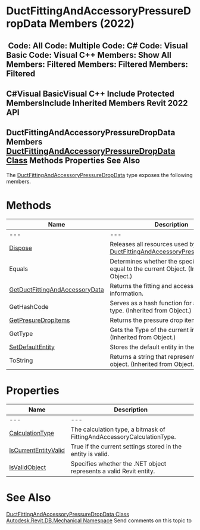 # DuctFittingAndAccessoryPressureDropData Members (2022)

﻿
 Code: All Code: Multiple Code: C# Code: Visual Basic Code: Visual C++  Members: Show All Members: Filtered Members: Filtered Members: Filtered   
---  
C#Visual BasicVisual C++
Include Protected MembersInclude Inherited Members
Revit 2022 API  
---  
DuctFittingAndAccessoryPressureDropData Members  
[DuctFittingAndAccessoryPressureDropData Class](5411567a-c556-61ec-a41b-182d2277d8a5.md "DuctFittingAndAccessoryPressureDropData Class") Methods Properties See Also  
---  
The [DuctFittingAndAccessoryPressureDropData](5411567a-c556-61ec-a41b-182d2277d8a5.md "DuctFittingAndAccessoryPressureDropData Class") type exposes the following members.
# Methods
| Name | Description |
| --- | --- |
| --- | --- | --- |
| [Dispose](06fc660b-92a4-6d92-0e08-53d3f106b55c.md "Dispose Method") | Releases all resources used by the [DuctFittingAndAccessoryPressureDropData](5411567a-c556-61ec-a41b-182d2277d8a5.md "DuctFittingAndAccessoryPressureDropData Class") |
| Equals | Determines whether the specified Object is equal to the current Object. (Inherited from Object.) |
| [GetDuctFittingAndAccessoryData](c4cf6998-009a-cf51-535d-53c61177fb6e.md "GetDuctFittingAndAccessoryData Method") | Returns the fitting and accessory information. |
| GetHashCode | Serves as a hash function for a particular type.  (Inherited from Object.) |
| [GetPresureDropItems](3d16af11-f577-0496-4281-733064dc330a.md "GetPresureDropItems Method") | Returns the pressure drop items. |
| GetType | Gets the Type of the current instance. (Inherited from Object.) |
| [SetDefaultEntity](77dc6e7f-392e-51bd-3b0a-27fcda987357.md "SetDefaultEntity Method") | Stores the default entity in the data. |
| ToString | Returns a string that represents the current object. (Inherited from Object.) |

# Properties
| Name | Description |
| --- | --- |
| --- | --- | --- |
| [CalculationType](21424871-477c-4116-6866-75e78d2ef25f.md "CalculationType Property") | The calculation type, a bitmask of FittingAndAccessoryCalculationType. |
| [IsCurrentEntityValid](bed0d342-b5dd-96e5-2210-1bd8e15feb92.md "IsCurrentEntityValid Property") | True if the current settings stored in the entity is valid. |
| [IsValidObject](8ce801ff-820f-6245-8548-5c7c3e53aa00.md "IsValidObject Property") | Specifies whether the .NET object represents a valid Revit entity. |

# See Also
[DuctFittingAndAccessoryPressureDropData Class](5411567a-c556-61ec-a41b-182d2277d8a5.md "DuctFittingAndAccessoryPressureDropData Class")
[Autodesk.Revit.DB.Mechanical Namespace](0eafd899-5912-56fd-94b1-d286156e26fc.md "Autodesk.Revit.DB.Mechanical Namespace")
Send comments on this topic to 